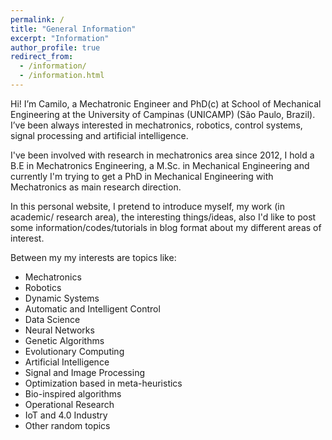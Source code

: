 ```yaml
---
permalink: /
title: "General Information"
excerpt: "Information"
author_profile: true
redirect_from: 
  - /information/
  - /information.html
---
```


Hi! I’m Camilo, a Mechatronic Engineer and PhD(c) at School of Mechanical Engineering at the University of Campinas (UNICAMP) (São Paulo, Brazil). I’ve been always interested in mechatronics, robotics, control systems, signal processing and artificial intelligence.

I've been involved with research in mechatronics area since 2012, I hold a B.E in Mechatronics Engineering, a M.Sc. in Mechanical Engineering and currently I'm trying to get a PhD in Mechanical Engineering with Mechatronics as main research direction.

In this personal website, I pretend to introduce myself, my work (in academic/ research area), the interesting things/ideas, also I'd like to post some information/codes/tutorials in blog format about my different areas of interest.

Between my my interests are topics like:

  * Mechatronics
  * Robotics
  * Dynamic Systems
  * Automatic and Intelligent Control
  * Data Science
  * Neural Networks
  * Genetic Algorithms
  * Evolutionary Computing
  * Artificial Intelligence
  * Signal and Image Processing
  * Optimization based in meta-heuristics
  * Bio-inspired algorithms
  * Operational Research
  * IoT and 4.0 Industry
  * Other random topics
